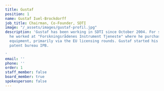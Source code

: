 ```yaml
---
title: Gustaf
position: 1
name: Gustaf Iuel-Brockdorff
job_title: Chairman, Co-Founder, SDTI
image: "/_assets/images/gustaf-profil.jpg"
description: 'Gustaf has been working in SDTI since October 2004. For several years
  he worked at "Forskningsrådenes Instrument Tjeneste" where he purchased scientific
  equipment, primarily via the EU licensing rounds. Gustaf started his career at the
  patent bureau IPB.

'
email: ''
phone: ''
order: 1
staff_member: false
board_member: true
spokesperson: false
---
```


